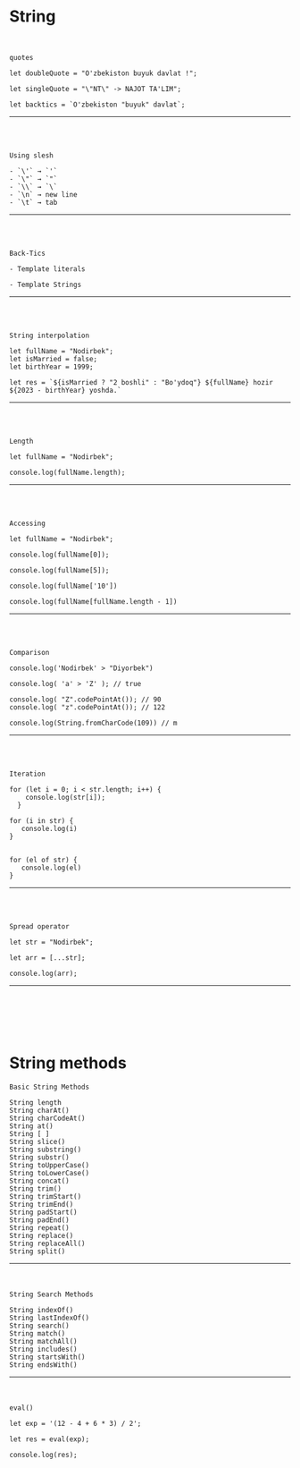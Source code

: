 
# String
 <br> 

``quotes``

    let doubleQuote = "O'zbekiston buyuk davlat !";

    let singleQuote = "\"NT\" -> NAJOT TA'LIM";

    let backtics = `O'zbekiston "buyuk" davlat`;

<hr>
<br><br>

``Using slesh``

    - `\'` → `'`
    - `\"` → `"`
    - `\\` → `\`
    - `\n` → new line
    - `\t` → tab

<hr>
<br><br>

``Back-Tics``
   
    - Template literals

    - Template Strings


<hr>
<br><br>

``String interpolation``

    let fullName = "Nodirbek";
    let isMarried = false;
    let birthYear = 1999;

    let res = `${isMarried ? "2 boshli" : "Bo'ydoq"} ${fullName} hozir ${2023 - birthYear} yoshda.`


<hr>
<br><br>


``Length``

    let fullName = "Nodirbek";

    console.log(fullName.length);


<hr>
<br><br>

``Accessing``

    let fullName = "Nodirbek";

    console.log(fullName[0]);

    console.log(fullName[5]);

    console.log(fullName['10'])

    console.log(fullName[fullName.length - 1])

<hr>
<br><br>

``Comparison``

    console.log('Nodirbek' > "Diyorbek")

    console.log( 'a' > 'Z' ); // true

    console.log( "Z".codePointAt()); // 90
    console.log( "z".codePointAt()); // 122

    console.log(String.fromCharCode(109)) // m

<hr>
<br><br>

``Iteration``


    for (let i = 0; i < str.length; i++) {
        console.log(str[i]);
      }

    for (i in str) {
	   console.log(i)
    }


    for (el of str) {
	   console.log(el)
    }


<hr>
<br><br>

``Spread operator``

    let str = "Nodirbek";

    let arr = [...str];

    console.log(arr);


<hr>
<br><br><br><br>

# String methods

``Basic String Methods``
  
    String length
    String charAt()
    String charCodeAt()
    String at()
    String [ ]
    String slice()
    String substring()
    String substr()
    String toUpperCase()
    String toLowerCase()
    String concat()
    String trim()
    String trimStart()
    String trimEnd()
    String padStart()
    String padEnd()
    String repeat()
    String replace()
    String replaceAll()
    String split()

<hr>
<br><br

``String Search Methods``

    String indexOf()
    String lastIndexOf()
    String search()
    String match()
    String matchAll()
    String includes()
    String startsWith()
    String endsWith()


<hr>
<br><br


``eval()``

    let exp = '(12 - 4 + 6 * 3) / 2';

    let res = eval(exp);

    console.log(res);